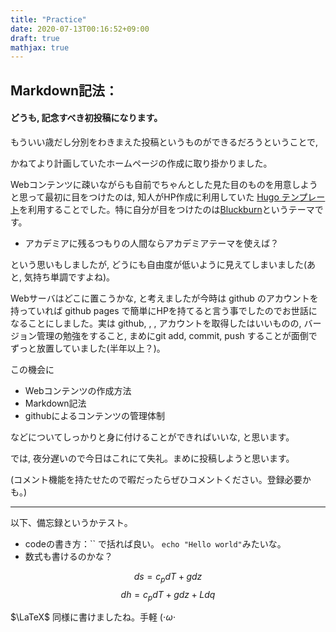 ```yaml
---
title: "Practice"
date: 2020-07-13T00:16:52+09:00
draft: true
mathjax: true
---
```


## Markdown記法：

#### どうも, 記念すべき初投稿になります。

もういい歳だし分別をわきまえた投稿というものができるだろうということで,

かねてより計画していたホームページの作成に取り掛かりました。

Webコンテンツに疎いながらも自前でちゃんとした見た目のものを用意しようと思って最初に目をつけたのは, 知人がHP作成に利用していた [Hugo テンプレート](https://gohugo.io)を利用することでした。特に自分が目をつけたのは[Bluckburn](https://themes.gohugo.io/blackburn/)というテーマです。

  - アカデミアに残るつもりの人間ならアカデミアテーマを使えば？

という思いもしましたが, どうにも自由度が低いように見えてしまいました(あと, 気持ち単調ですよね)。

Webサーバはどこに置こうかな, と考えましたが今時は github のアカウントを持っていれば github pages で簡単にHPを持てると言う事でしたのでお世話になることにしました。実は github, , , アカウントを取得したはいいものの, バージョン管理の勉強をすること, まめにgit add, commit, push することが面倒でずっと放置していました(半年以上？)。

この機会に
- Webコンテンツの作成方法
- Markdown記法
- githubによるコンテンツの管理体制

などについてしっかりと身に付けることができればいいな, と思います。

では, 夜分遅いので今日はこれにて失礼。まめに投稿しようと思います。

(コメント機能を持たせたので暇だったらぜひコメントください。登録必要かも。)

___
以下、備忘録というかテスト。

- codeの書き方：\`\` で括れば良い。
`echo "Hello world"`みたいな。
- 数式も書けるのかな？

$$ds=c_pdT+gdz$$
$$dh=c_pdT+gdz+Ldq$$

$\LaTeX$ 同様に書けましたね。手軽 $(\cdot\omega\cdot$
